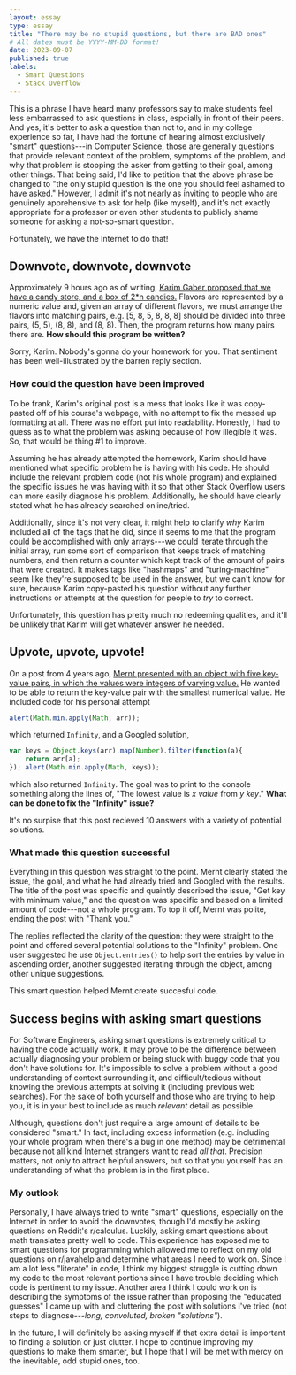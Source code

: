 ```yaml
---
layout: essay
type: essay
title: "There may be no stupid questions, but there are BAD ones"
# All dates must be YYYY-MM-DD format!
date: 2023-09-07
published: true
labels:
  - Smart Questions
  - Stack Overflow
---
```


This is a phrase I have heard many professors say to make students feel less embarrassed to ask questions in class, espcially in front of their peers. And yes, it's better to ask a question than not to, and in my college experience so far, I have had the fortune of hearing almost exclusively "smart" questions---in Computer Science, those are generally questions that provide relevant context of the problem, symptoms of the problem, and why that problem is stopping the asker from getting to their goal, among other things. That being said, I'd like to petition that the above phrase be changed to "the only stupid question is the one you should feel ashamed to have asked." However, I admit it's not nearly as inviting to people who are genuinely apprehensive to ask for help (like myself), and it's not exactly appropriate for a professor or even other students to publicly shame someone for asking a not-so-smart question.

Fortunately, we have the Internet to do that!

## Downvote, downvote, downvote

Approximately 9 hours ago as of writing, [Karim Gaber proposed that we have a candy store, and a box of 2*n candies.](https://stackoverflow.com/questions/77061160/candy-store-problem-solving-coding-challenge) Flavors are represented by a numeric value and, given an array of different flavors, we must arrange the flavors into matching pairs, e.g. [5, 8, 5, 8, 8, 8] should be divided into three pairs, (5, 5), (8, 8), and (8, 8). Then, the program returns how many pairs there are. **How should this program be written?**

Sorry, Karim. Nobody's gonna do your homework for you. That sentiment has been well-illustrated by the barren reply section.

### How could the question have been improved

To be frank, Karim's original post is a mess that looks like it was copy-pasted off of his course's webpage, with no attempt to fix the messed up formatting at all. There was no effort put into readability. Honestly, I had to guess as to what the problem was asking because of how illegible it was. So, that would be thing #1 to improve.

Assuming he has already attempted the homework, Karim should have mentioned what specific problem he is having with his code. He should include the relevant problem code (not his whole program) and explained the specific issues he was having with it so that other Stack Overflow users can more easily diagnose his problem. Additionally, he should have clearly stated what he has already searched online/tried.

Additionally, since it's not very clear, it might help to clarify _why_ Karim included all of the tags that he did, since it seems to me that the program could be accomplished with only arrays---we could iterate through the initial array, run some sort of comparison that keeps track of matching numbers, and then return a counter which kept track of the amount of pairs that were created. It makes tags like "hashmaps" and "turing-machine" seem like they're supposed to be used in the answer, but we can't know for sure, because Karim copy-pasted his question without any further instructions or attempts at the question for people to _try_ to correct.

Unfortunately, this question has pretty much no redeeming qualities, and it'll be unlikely that Karim will get whatever answer he needed.

## Upvote, upvote, upvote!

On a post from 4 years ago, [Mernt presented with an object with five key-value pairs, in which the values were integers of varying value.](https://stackoverflow.com/questions/55332453/get-key-with-minimum-value) He wanted to be able to return the key-value pair with the smallest numerical value. He included code for his personal attempt 
```javascript
alert(Math.min.apply(Math, arr));
```
which returned ```Infinity```, and a Googled solution,
```javascript
var keys = Object.keys(arr).map(Number).filter(function(a){
    return arr[a];
}); alert(Math.min.apply(Math, keys));
```
which also returned ```Infinity```. The goal was to print to the console something along the lines of, "The lowest value is _x value_ from _y key_." **What can be done to fix the "Infinity" issue?**

It's no surpise that this post recieved 10 answers with a variety of potential solutions.

### What made this question successful

Everything in this question was straight to the point. Mernt clearly stated the issue, the goal, and what he had already tried and Googled with the results. The title of the post was specific and quaintly described the issue, "Get key with minimum value," and the question was specific and based on a limited amount of code---not a whole program. To top it off, Mernt was polite, ending the post with "Thank you."

The replies reflected the clarity of the question: they were straight to the point and offered several potential solutions to the "Infinity" problem. One user suggested he use ```Object.entries()``` to help sort the entries by value in ascending order, another suggested iterating through the object, among other unique suggestions.

This smart question helped Mernt create succesful code.

## Success begins with asking smart questions

For Software Engineers, asking smart questions is extremely critical to having the code actually work. It may prove to be the difference between actually diagnosing your problem or being stuck with buggy code that you don't have solutions for. It's impossible to solve a problem without a good understanding of context surrounding it, and difficult/tedious without knowing the previous attempts at solving it (including previous web searches). For the sake of both yourself and those who are trying to help you, it is in your best to include as much _relevant_ detail as possible.

Although, questions don't just require a large amount of details to be considered "smart." In fact, including excess information (e.g. including your whole program when there's a bug in one method) may be detrimental because not all kind Internet strangers want to read _all that_. Precision matters, not only to attract helpful answers, but so that you yourself has an understanding of what the problem is in the first place.

### My outlook

Personally, I have always tried to write "smart" questions, especially on the Internet in order to avoid the downvotes, though I'd mostly be asking questions on Reddit's r/calculus. Luckily, asking smart questions about math translates pretty well to code. This experience has exposed me to smart questions for programming which allowed me to reflect on my old questions on r/javahelp and determine what areas I need to work on. Since I am a lot less "literate" in code, I think my biggest struggle is cutting down my code to the most relevant portions since I have trouble deciding which code is pertinent to my issue. Another area I think I could work on is describing the symptoms of the issue rather than proposing the "educated guesses" I came up with and cluttering the post with solutions I've tried (not steps to diagnose---_long, convoluted, broken "solutions"_). 

In the future, I will definitely be asking myself if that extra detail is important to finding a solution or just clutter. I hope to continue improving my questions to make them smarter, but I hope that I will be met with mercy on the inevitable, odd stupid ones, too.
